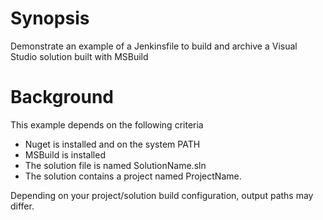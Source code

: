 # Synopsis
Demonstrate an example of a Jenkinsfile to build and archive a Visual Studio solution built with MSBuild

# Background

This example depends on the following criteria
- Nuget is installed and on the system PATH
- MSBuild is installed
- The solution file is named SolutionName.sln
- The solution contains a project named ProjectName.

Depending on your project/solution build configuration, output paths may differ.
